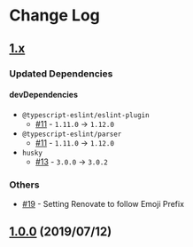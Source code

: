 # Change Log

## [1.x]

### Updated Dependencies

#### devDependencies

* `@typescript-eslint/eslint-plugin`
    * [#11] - `1.11.0` -> `1.12.0`
* `@typescript-eslint/parser`
    * [#11] - `1.11.0` -> `1.12.0`
* `husky`
    * [#13] - `3.0.0` -> `3.0.2`

### Others

* [#19] - Setting Renovate to follow Emoji Prefix

[1.x]: https://github.com/sounisi5011/package-version-git-tag/compare/v1.0.0...HEAD
[#11]: https://github.com/sounisi5011/package-version-git-tag/pull/11
[#13]: https://github.com/sounisi5011/package-version-git-tag/pull/13
[#19]: https://github.com/sounisi5011/package-version-git-tag/pull/19

## [1.0.0] (2019/07/12)

[1.0.0]: https://github.com/sounisi5011/package-version-git-tag/compare/v0.0.0...v1.0.0
